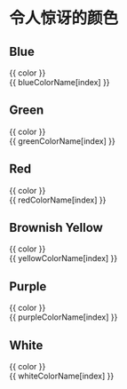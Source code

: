 <script setup>
import { ref } from 'vue'
import {
  BLUE_COLOR, BLUE_COLOR_NAME, GREEN_COLOR, GREEN_COLOR_NAME, RED_COLOR, RED_COLOR_NAME, BROWNISH_YELLOW, BROWNISH_YELLOW_NAME, PURPLE_COLOR, PURPLE_COLOR_NAME, WHITE_COLOR, WHITE_COLOR_NAME
} from './color.constant.js'

const blueColor = ref(BLUE_COLOR)
const blueColorName = ref(BLUE_COLOR_NAME)
const greenColor = ref(GREEN_COLOR)
const greenColorName = ref(GREEN_COLOR_NAME)
const redColor = ref(RED_COLOR)
const redColorName = ref(RED_COLOR_NAME)
const yellowColor = ref(BROWNISH_YELLOW)
const yellowColorName = ref(BROWNISH_YELLOW_NAME)
const purpleColor = ref(PURPLE_COLOR)
const purpleColorName = ref(PURPLE_COLOR_NAME)
const whiteColor = ref(WHITE_COLOR)
const whiteColorName = ref(WHITE_COLOR_NAME)

const handleClick = (type, index) => {
  let selected = null
  let temp = ''
  let copy = ''

  switch (type) {
    case 'blue': 
      selected = blueColorName.value
      temp = blueColorName.value[index]
      copy = blueColor.value[index]
      break
    case 'green': 
      selected = greenColorName.value
      temp = greenColorName.value[index]
      copy = greenColor.value[index]
      break
    case 'red': 
      selected = redColorName.value
      temp = redColorName.value[index]
      copy = redColor.value[index]
      break
    case 'purple': 
      selected = purpleColorName.value
      temp = purpleColorName.value[index]
      copy = purpleColor.value[index]
      break
    case 'yellow': 
      selected = yellowColorName.value
      temp = yellowColorName.value[index]
      copy = yellowColor.value[index]
      break
    default: 
      selected = whiteColorName.value
      temp = whiteColorName.value[index]
      copy = whiteColor.value[index]
  }

  navigator.clipboard.writeText(copy)
  selected[index] = 'Copy!'
  setTimeout(() => {
    selected[index] = temp
  }, 2000)
}
</script>

# 令人惊讶的颜色

## Blue

<div :class="$style.container">
  <div 
    v-for="(color, index) in blueColor"
    :class=$style.card
    :style="{backgroundColor: color}"
    :onClick="() => handleClick('blue', index)"
  >
    <div>{{ color }}</div>
    <div>{{ blueColorName[index] }}</div>
  </div>
</div>

## Green

<div :class="$style.container">
  <div
    v-for="(color, index) in greenColor"
    :class=$style.card
    :style="{backgroundColor: color}"
    :onClick="() => handleClick('green', index)"
  >
    <div>{{ color }}</div>
    <div>{{ greenColorName[index] }}</div>
  </div>
</div>

## Red

<div :class="$style.container">
  <div
    v-for="(color, index) in redColor"
    :class=$style.card
    :style="{backgroundColor: color}"
    :onClick="() => handleClick('red', index)"
  >
    <div>{{ color }}</div>
    <div>{{ redColorName[index] }}</div>
  </div>
</div>

## Brownish Yellow

<div :class="$style.container">
  <div
    v-for="(color, index) in yellowColor"
    :class=$style.card
    :style="{backgroundColor: color}"
    :onClick="() => handleClick('yelow', index)"
  >
    <div>{{ color }}</div>
    <div>{{ yellowColorName[index] }}</div>
  </div>
</div>

## Purple

<div :class="$style.container">
  <div
    v-for="(color, index) in purpleColor"
    :class=$style.card
    :style="{backgroundColor: color}"
    :onClick="() => handleClick('purple', index)"
  >
    <div>{{ color }}</div>
    <div>{{ purpleColorName[index] }}</div>
  </div>
</div>

## White

<div :class="$style.container">
  <div
    v-for="(color, index) in whiteColor"
    :class=$style.card
    :style="{backgroundColor: color}"
    :onClick="() => handleClick('white', index)"
  >
    <div>{{ color }}</div>
    <div>{{ whiteColorName[index] }}</div>
  </div>
</div>

<style module>
.container {
  display: grid;
  grid-template-columns: repeat(4, minmax(0, 1fr));
  gap: 20px;
}

.card {
  font-size: 14px;
  font-family: 'Fira Code';
  height: 92px;
  padding: 0px 10px;
  border-radius: 8px;
  color: white;

  cursor: pointer;

  display: flex;
  flex-direction: column;
  justify-content: center;
  align-items: start;
}
</style>
